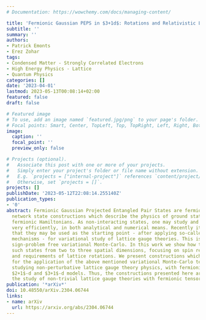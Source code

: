 ```yaml
---
# Documentation: https://wowchemy.com/docs/managing-content/

title: 'Fermionic Gaussian PEPS in $3+1d$: Rotations and Relativistic Limits'
subtitle: ''
summary: ''
authors:
- Patrick Emonts
- Erez Zohar
tags:
- Condensed Matter - Strongly Correlated Electrons
- High Energy Physics - Lattice
- Quantum Physics
categories: []
date: '2023-04-01'
lastmod: 2023-05-13T00:08:14+02:00
featured: false
draft: false

# Featured image
# To use, add an image named `featured.jpg/png` to your page's folder.
# Focal points: Smart, Center, TopLeft, Top, TopRight, Left, Right, BottomLeft, Bottom, BottomRight.
image:
  caption: ''
  focal_point: ''
  preview_only: false

# Projects (optional).
#   Associate this post with one or more of your projects.
#   Simply enter your project's folder or file name without extension.
#   E.g. `projects = ["internal-project"]` references `content/project/deep-learning/index.md`.
#   Otherwise, set `projects = []`.
projects: []
publishDate: '2023-05-12T22:08:14.255140Z'
publication_types:
- '0'
abstract: Fermionic Gaussian Projected Entangled Pair States are fermionic tensor
  network state constructions which describe the physics of ground states of non-interacting
  fermionic Hamiltonians. As non-interacting states, one may study and analyze them
  very efficiently, in both analytical and numerical means. Recently it was shown
  that they may be used as the starting point - after applying so-called PEPS gauging
  mechanisms - for variational study of lattice gauge theories. This is done using
  sign-problem free variational Monte-Carlo. In this work we show how to generalize
  such states from two to three spatial dimensions, focusing on spin representations
  and requirements of lattice rotations. We present constructions which are crucial
  for the application of the above mentioned variational Monte-Carlo techniques for
  studying non-perturbative lattice gauge theory physics, with fermionic matter, in
  $2+1$-d and $3+1$-d models. Thus, the constructions presented here are crucial for
  the study of non-trivial lattice gauge theories with fermionic tensor network states.
publication: '*arXiv*'
doi: 10.48550/arXiv.2304.06744
links:
- name: arXiv
  url: https://arxiv.org/abs/2304.06744
---
```

